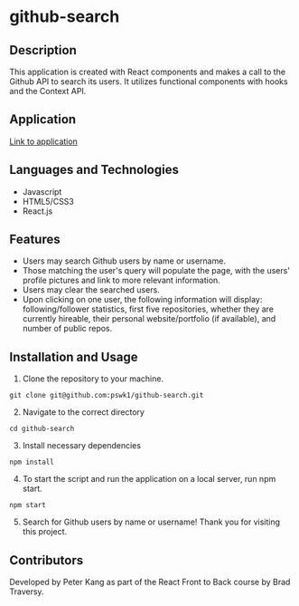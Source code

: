 # github-search

## Description

This application is created with React components and makes a call to the Github API to search its users. It utilizes functional components with hooks and the Context API.

## Application

[Link to application](https://pk-github-search.netlify.app/)

## Languages and Technologies

- Javascript
- HTML5/CSS3
- React.js

## Features

- Users may search Github users by name or username.
- Those matching the user's query will populate the page, with the users' profile pictures and link to more relevant information.
- Users may clear the searched users.
- Upon clicking on one user, the following information will display: following/follower statistics, first five repositories, whether they are currently hireable, their personal website/portfolio (if available), and number of public repos.

## Installation and Usage

1. Clone the repository to your machine.

```
git clone git@github.com:pswk1/github-search.git
```

2. Navigate to the correct directory

```
cd github-search
```

3. Install necessary dependencies

```
npm install
```

4. To start the script and run the application on a local server, run npm start.

```
npm start
```

5. Search for Github users by name or username! Thank you for visiting this project.

## Contributors

Developed by Peter Kang as part of the React Front to Back course by Brad Traversy.
